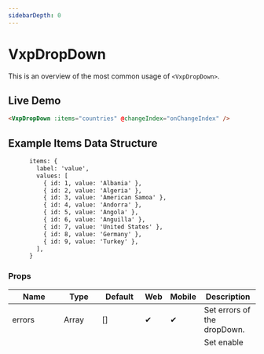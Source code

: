 ```yaml
---
sidebarDepth: 0
---
```


# VxpDropDown

This is an overview of the most common usage of `<VxpDropDown>`.

## Live Demo

<DocExampleBox>

```html
<VxpDropDown :items="countries" @changeIndex="onChangeIndex" />
```

<VxpDropDownDoc />

</DocExampleBox>

## Example Items Data Structure
```html
      items: {
        label: 'value',
        values: [
          { id: 1, value: 'Albania' },
          { id: 2, value: 'Algeria' },
          { id: 3, value: 'American Samoa' },
          { id: 4, value: 'Andorra' },
          { id: 5, value: 'Angola' },
          { id: 6, value: 'Anguilla' },
          { id: 7, value: 'United States' },
          { id: 8, value: 'Germany' },
          { id: 9, value: 'Turkey' },
        ],
      }
```

### Props

| Name        | Type    | Default       | Web | Mobile | Description                             |
| ----------- | ------- | ------------- | --- | ------ | --------------------------------------- |
| errors      | Array   | []            | ✔   | ✔      | Set errors of the dropDown.             |
| disabled    | Boolean | `false`       | ✔   | ✔      | Set enable or disabled of the dropDown. |
| index       | Number  | null          | ✔   | ✔      | Set and get item index of the dropdown. |
| items       | Object   | default: { label: '',values: []}        | ✔   | ✔      | Set items object of the dropDown.        |
| placeholder | String  | `Select Item` | ✔   | ✔      | Set placeholder of the dropDown.        |

### Events

| Name        | Web | Mobile | Description                                                      |
| ----------- | --- | ------ | ---------------------------------------------------------------- |
| changeIndex | ✔   | ✔      | Event occurs whenever dropDown item changes by user interaction. |
